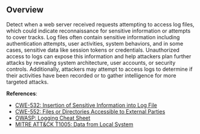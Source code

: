 ## Overview

Detect when a web server received requests attempting to access log files, which could indicate reconnaissance for sensitive information or attempts to cover tracks. Log files often contain sensitive information including authentication attempts, user activities, system behaviors, and in some cases, sensitive data like session tokens or credentials. Unauthorized access to logs can expose this information and help attackers plan further attacks by revealing system architecture, user accounts, or security controls. Additionally, attackers may attempt to access logs to determine if their activities have been recorded or to gather intelligence for more targeted attacks.

**References**:
- [CWE-532: Insertion of Sensitive Information into Log File](https://cwe.mitre.org/data/definitions/532.html)
- [CWE-552: Files or Directories Accessible to External Parties](https://cwe.mitre.org/data/definitions/552.html)
- [OWASP: Logging Cheat Sheet](https://cheatsheetseries.owasp.org/cheatsheets/Logging_Cheat_Sheet.html)
- [MITRE ATT&CK T1005: Data from Local System](https://attack.mitre.org/techniques/T1005/) 